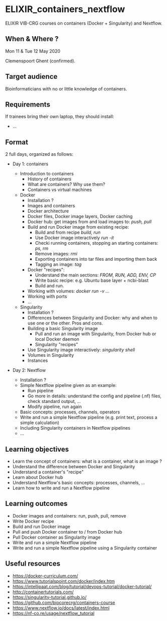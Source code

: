 # ELIXIR_containers_nextflow

ELIXIR VIB-CRG courses on containers (Docker + Singularity) and Nextflow.

## When & Where ?

Mon 11 & Tue 12 May 2020

Clemenspoort Ghent (confirmed). 

## Target audience

Bioinformaticians with no or little knowledge of containers.

## Requirements

If trainees bring their own laptop, they should install:
* ...

## Format

2 full days, organized as follows:
* Day 1: containers
  * Introduction to containers
    * History of containers
    * What are containers? Why use them?
    * Containers vs virtual machines
  * Docker
    * Installation ?
    * Images and containers
    * Docker architecture
    * Docker files, Docker image layers, Docker caching
    * Docker hub: get images from and load images to: *push, pull*
    * Build and run Docker image from existing recipe:
      * Build and from recipe *build, run*
      * Use Docker image interactively *run -it*
      * Checki running containers, stopping an starting containers: *ps, rm*
      * Remove images: *rmi*
      * Exporting containers into tar files and importing them back
      * Tagging an image: *tag*
    * Docker "recipes":
      * Understand the main sections: *FROM, RUN, ADD, ENV, CP*
      * Write basic recipe: e.g. Ubuntu base layer + ncbi-blast
      * Build and run.
    * Working with volumes: *docker run -v ...*
    * Working with ports
    * ...
  * Singularity
    * Installation ?
    * Differences between Singularity and Docker: why and when to use one or the other. Pros and cons.
    * Building a basic Singularity image
      * Pull and run an image with Singularity, from Docker hub or local Docker daemon
      * Singularity "recipes"
    * Use Singularity image interactively: *singularity shell*
    * Volumes in Singularity
    * Instances

* Day 2: Nextflow
  * Installation ?
  * Simple Nextflow pipeline given as an example:
    * Run pipeline
    * Go more in details: understand the config and pipeline (.nf) files, check standard output, ...
    * Modify pipeline, run again
  * Basic concepts: processes, channels, operators
  * Write and run a simple Nextflow pipeline (e.g. print text, process a simple calculation)
  * Including Singularity containers in Nextflow pipelines
  * ...
  

## Learning objectives

* Learn the concept of containers: what is a container, what is an image ?
* Understand the difference between Docker and Singularity
* Understand a container's "recipe"
* Learn about Docker hub
* Understand Nextflow's basic concepts: processes, channels, ...
* Learn how to write and run a Nextflow pipeline

## Learning outcomes

* Docker images and containers: run, push, pull, remove
* Write Docker recipe
* Build and run Docker image
* Pull and push Docker container to / from Docker hub
* Pull Docker container as Singularity image
* Write and run a simple Nextflow pipeline
* Write and run a simple Nextflow pipeline using a Singularity container


## Useful resources

* https://docker-curriculum.com/
* https://www.tutorialspoint.com/docker/index.htm
* https://intellipaat.com/blog/tutorial/devops-tutorial/docker-tutorial/
* http://containertutorials.com/
* https://singularity-tutorial.github.io/
* https://github.com/biocorecrg/containers-course
* https://www.nextflow.io/docs/latest/index.html
* https://nf-co.re/usage/nextflow_tutorial
